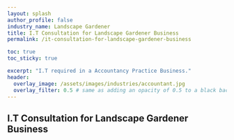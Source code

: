 ```yaml
---
layout: splash 
author_profile: false 
industry_name: Landscape Gardener
title: I.T Consultation for Landscape Gardener Business
permalink: /it-consultation-for-landscape-gardener-business

toc: true
toc_sticky: true

excerpt: "I.T required in a Accountancy Practice Business."
header:
  overlay_image: /assets/images/industries/accountant.jpg
  overlay_filter: 0.5 # same as adding an opacity of 0.5 to a black background
---
```


## I.T Consultation for Landscape Gardener Business
